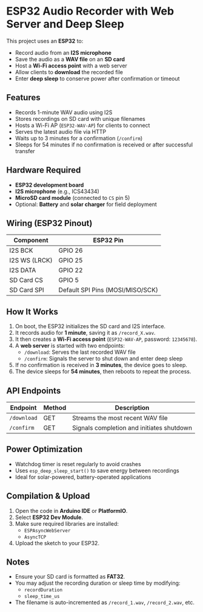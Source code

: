 # ESP32 Audio Recorder with Web Server and Deep Sleep

This project uses an **ESP32** to:
- Record audio from an **I2S microphone**
- Save the audio as a **WAV file** on an **SD card**
- Host a **Wi-Fi access point** with a web server
- Allow clients to **download** the recorded file
- Enter **deep sleep** to conserve power after confirmation or timeout

## Features

- Records 1-minute WAV audio using I2S
- Stores recordings on SD card with unique filenames
- Hosts a Wi-Fi AP (`ESP32-WAV-AP`) for clients to connect
- Serves the latest audio file via HTTP
- Waits up to 3 minutes for a confirmation (`/confirm`)
- Sleeps for 54 minutes if no confirmation is received or after successful transfer

## Hardware Required

- **ESP32 development board**
- **I2S microphone** (e.g., ICS43434)
- **MicroSD card module** (connected to `CS` pin 5)
- Optional: **Battery** and **solar charger** for field deployment

## Wiring (ESP32 Pinout)

| Component       | ESP32 Pin |
|----------------|-----------|
| I2S BCK         | GPIO 26   |
| I2S WS (LRCK)   | GPIO 25   |
| I2S DATA        | GPIO 22   |
| SD Card CS      | GPIO 5    |
| SD Card SPI     | Default SPI Pins (MOSI/MISO/SCK) |

## How It Works

1. On boot, the ESP32 initializes the SD card and I2S interface.
2. It records audio for **1 minute**, saving it as `/record_X.wav`.
3. It then creates a **Wi-Fi access point** (`ESP32-WAV-AP`, password: `12345678`).
4. A **web server** is started with two endpoints:
    - `/download`: Serves the last recorded WAV file
    - `/confirm`: Signals the server to shut down and enter deep sleep
5. If no confirmation is received in **3 minutes**, the device goes to sleep.
6. The device sleeps for **54 minutes**, then reboots to repeat the process.

## API Endpoints

| Endpoint     | Method | Description                                |
|--------------|--------|--------------------------------------------|
| `/download`  | GET    | Streams the most recent WAV file           |
| `/confirm`   | GET    | Signals completion and initiates shutdown  |

## Power Optimization

- Watchdog timer is reset regularly to avoid crashes
- Uses `esp_deep_sleep_start()` to save energy between recordings
- Ideal for solar-powered, battery-operated applications

## Compilation & Upload

1. Open the code in **Arduino IDE** or **PlatformIO**.
2. Select **ESP32 Dev Module**.
3. Make sure required libraries are installed:
    - `ESPAsyncWebServer`
    - `AsyncTCP`
4. Upload the sketch to your ESP32.

## Notes

- Ensure your SD card is formatted as **FAT32**.
- You may adjust the recording duration or sleep time by modifying:
    - `recordDuration`
    - `sleep_time_us`
- The filename is auto-incremented as `/record_1.wav`, `/record_2.wav`, etc.


